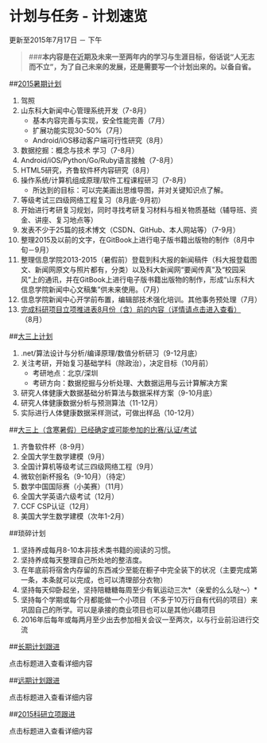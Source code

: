 计划与任务 - 计划速览
=======

更新至2015年7月17日 － 下午

> ###**本内容是在近期及未来一至两年内的学习与生涯目标，俗话说“人无志而不立”，为了自己未来的发展，还是需要写一个计划出来的。以备自省。**

##[2015暑期计划](summer2015.md)

1. 驾照
2. 山东科大新闻中心管理系统开发（7-8月） 
	* 基本内容完善与实现，安全性能完善（7月）
	* 扩展功能实现30-50%（7月）
	* Android/iOS移动客户端可行性研究（8月）
3. 数据挖掘：概念与技术 学习（7-8月）
4. Android/iOS/Python/Go/Ruby语言接触（7-8月）
5. HTML5研究，齐鲁软件杯内容研究（8月）
6. 操作系统/计算机组成原理/软件工程课程研习（7-8月）
	* 所达到的目标：可以完美画出思维导图，并对关键知识点了解。
7. 等级考试三四级网络工程复习（8月底-9月初）
8. 开始进行考研复习规划，同时寻找考研复习材料与相关物质基础（辅导班、资金、讲座、复习地点等）
9. 发表不少于25篇的技术博文（CSDN、GitHub、本人网站等）（7-9月）
10. 整理2015及以前的文字，在GitBook上进行电子版书籍出版物的制作（8月中旬－9月）
11. 整理信息学院2013-2015（暑假前）登载到科大报的新闻稿件（科大报登载图文、新闻网原文与照片都有，分类）以及科大新闻网“要闻传真”及“校园采风”上的通讯，并在GitBook上进行电子版书籍出版物的制作，形成“山东科大信息学院新闻中心文稿集”供未来使用。（7月）
12. 信息学院新闻中心开学前布置，编辑部技术强化培训。其他事务预处理（7月）
13. [完成科研项目立项推进表8月份（含）前的内容（详情请点击进入查看）](keyan.md)（8月）

##[大三上计划](gradethreeone.md)

1. .net/算法设计与分析/编译原理/数值分析研习（9-12月底）
2. 关注考研，开始复习基础学科（除政治），决定目标（10月前）
	* 考研地点：北京/深圳
	* 考研方向：数据挖掘与分析处理、大数据运用与云计算解决方案
3. 研究人体健康大数据基础分析算法与数据采样方案（9-10月底）
4. 研究人体健康数据分析与预测算法（11-12月）
5. 实际进行人体健康数据采样测试，可做出样品（10-12月）

##[大三上（含寒暑假）已经确定或可能参加的比赛/认证/考试](gradethreeone.md)

1. 齐鲁软件杯（8-9月）
2. 全国大学生数学建模（9月）
3. 全国计算机等级考试三四级网络工程（9月）
4. 微软创新杯报名（9-10月）（待定）
5. 数学中国国际赛（小美赛）（11月）
6. 全国大学英语六级考试（12月）
7. CCF CSP认证（12月）
8. 美国大学生数学建模（次年1-2月）

##琐碎计划

1. 坚持养成每月8-10本非技术类书籍的阅读的习惯。
2. 坚持养成每天整理自己所处地的整洁度。
3. 在年底前将宿舍内存留的东西减少至能在橱子中完全装下的状况（主要完成第一条，本条就可以完成，也可以清理部分衣物）
4. 坚持每天仰卧起坐，坚持陪糖糖每周至少有氧运动三次*（亲爱的么么哒～）*
5. 坚持每个学期或每个月都能做一个小项目（不多于10万行自有代码的项目）来巩固自己的所学。可以是承接的商业项目也可以是其他兴趣项目
6. 2016年后每年或每两月至少出去参加相关会议一至两次，以与行业前沿进行交流

##[长期计划跟进](longplan.md)

点击标题进入查看详细内容

##[远期计划跟进](furtherplan.md)

点击标题进入查看详细内容

##[2015科研立项跟进](keyan.md)

点击标题进入查看详细内容